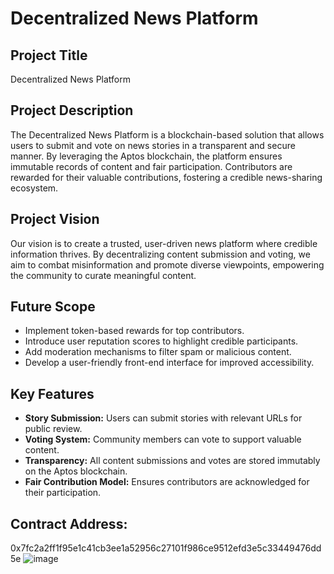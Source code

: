 # Decentralized News Platform

## Project Title
Decentralized News Platform

## Project Description
The Decentralized News Platform is a blockchain-based solution that allows users to submit and vote on news stories in a transparent and secure manner. By leveraging the Aptos blockchain, the platform ensures immutable records of content and fair participation. Contributors are rewarded for their valuable contributions, fostering a credible news-sharing ecosystem.

## Project Vision
Our vision is to create a trusted, user-driven news platform where credible information thrives. By decentralizing content submission and voting, we aim to combat misinformation and promote diverse viewpoints, empowering the community to curate meaningful content.

## Future Scope
- Implement token-based rewards for top contributors.
- Introduce user reputation scores to highlight credible participants.
- Add moderation mechanisms to filter spam or malicious content.
- Develop a user-friendly front-end interface for improved accessibility.

## Key Features
- **Story Submission:** Users can submit stories with relevant URLs for public review.
- **Voting System:** Community members can vote to support valuable content.
- **Transparency:** All content submissions and votes are stored immutably on the Aptos blockchain.
- **Fair Contribution Model:** Ensures contributors are acknowledged for their participation.

## Contract Address:
0x7fc2a2ff1f95e1c41cb3ee1a52956c27101f986ce9512efd3e5c33449476dd5e
![image](https://github.com/user-attachments/assets/edc1c29a-bfc1-4c8c-a59d-f42de06569b8)
